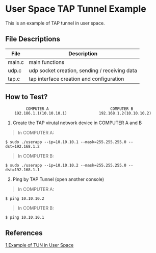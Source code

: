 User Space TAP Tunnel Example
=============================

This is an example of TAP tunnel in user space.

File Descriptions
-----------------

| File   | Description                                   | 
|--------|-----------------------------------------------|
| main.c | main functions                                |
| udp.c  | udp socket creation, sending / receiving data |
| tap.c  | tap interface creation and configuration      |

How to Test?
------------

             COMPUTER A                           COMPUTER B
        192.186.1.1(10.10.10.1)              192.168.1.2(10.10.10.2)

1. Create the TAP virutal network device in COMPUTER A and B

  > In COMPUTER A:

    $ sudo ./userapp --ip=10.10.10.1 --mask=255.255.255.0 --dst=192.168.1.2

  > In COMPUTER B:

    $ sudo ./userapp --ip=10.10.10.2 --mask=255.255.255.0 --dst=192.168.1.1

2. Ping by TAP Tunnel (open another console)

  > In COMPUTER A:

    $ ping 10.10.10.2

  > In COMPUTER B:

    $ ping 10.10.10.1


References
----------
[1.Example of TUN in User Space](http://neokentblog.blogspot.tw/2014/05/linux-virtual-interface-tuntap.html)
